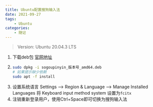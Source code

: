 ```yaml
---
title: Ubuntu配置搜狗输入法
date: 2021-09-27
tags: 
    - Ubuntu
categories: 
    - 随记
---
```


> Version: Ubuntu 20.04.3 LTS

1.  下载deb包 [官网地址](https://pinyin.sogou.com/linux/)
2.  ```bash
    sudo dpkg -i sogoupinyin_版本号_amd64.deb
    # 如果提示缺少依赖
    sudo apt -f install
    ```
3.  设置系统语言 
    Settings --> Region & Language --> Manage Installed Languages 
    将 
    Keyboard input method system
    设置为`fcitx`
4.  注销重新登录用户，使用Ctrl+Space即可切换为搜狗输入法